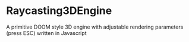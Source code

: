 # Raycasting3DEngine
A primitive DOOM style 3D engine with adjustable rendering parameters (press ESC) written in Javascript
